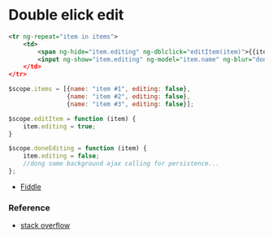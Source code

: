 # Double elick edit

```xml
<tr ng-repeat="item in items">
    <td>
        <span ng-hide="item.editing" ng-dblclick="editItem(item)">{{item.name}}</span>
        <input ng-show="item.editing" ng-model="item.name" ng-blur="doneEditing(item)" autofocus />
    </td>
</tr>
```

```javascript
$scope.items = [{name: "item #1", editing: false}, 
                {name: "item #2", editing: false}, 
                {name: "item #3", editing: false}];

$scope.editItem = function (item) {
    item.editing = true;
}

$scope.doneEditing = function (item) {
    item.editing = false;
    //dong some background ajax calling for persistence...
};
```

* [Fiddle](http://jsfiddle.net/davekr/F7K63/43/)

### Reference

* [stack overflow](http://stackoverflow.com/questions/21794575/how-to-make-a-double-click-editable-table-in-angularjs-way)